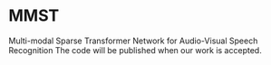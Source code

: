 # MMST
Multi-modal Sparse Transformer Network for Audio-Visual Speech Recognition
The code will be published when our work is accepted.
